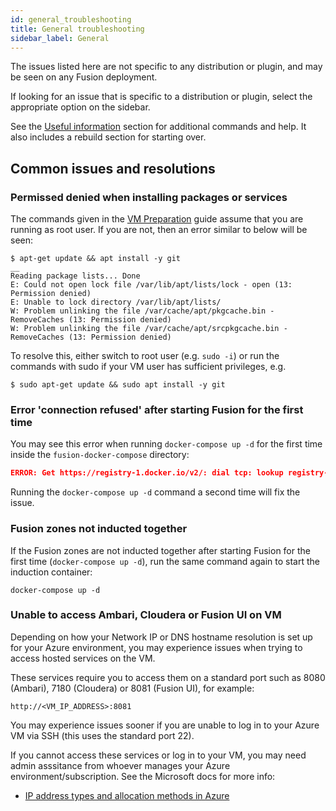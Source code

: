 ```yaml
---
id: general_troubleshooting
title: General troubleshooting
sidebar_label: General
---
```


The issues listed here are not specific to any distribution or plugin, and may be seen on any Fusion deployment.

If looking for an issue that is specific to a distribution or plugin, select the appropriate option on the sidebar.

See the [Useful information](./useful_info.md) section for additional commands and help. It also includes a rebuild section for starting over.

## Common issues and resolutions

### Permissed denied when installing packages or services

The commands given in the [VM Preparation](../preparation/vm.prep.md#install-services) guide assume that you are running as root user. If you are not, then an error similar to below will be seen:

```
$ apt-get update && apt install -y git
__
Reading package lists... Done
E: Could not open lock file /var/lib/apt/lists/lock - open (13: Permission denied)
E: Unable to lock directory /var/lib/apt/lists/
W: Problem unlinking the file /var/cache/apt/pkgcache.bin - RemoveCaches (13: Permission denied)
W: Problem unlinking the file /var/cache/apt/srcpkgcache.bin - RemoveCaches (13: Permission denied)
```

To resolve this, either switch to root user (e.g. `sudo -i`) or run the commands with sudo if your VM user has sufficient privileges, e.g.

`$ sudo apt-get update && sudo apt install -y git`

### Error 'connection refused' after starting Fusion for the first time

You may see this error when running `docker-compose up -d` for the first time inside the `fusion-docker-compose` directory:

```json
ERROR: Get https://registry-1.docker.io/v2/: dial tcp: lookup registry-1.docker.io on [::1]:53: read udp [::1]:52155->[::1]:53: read: connection refused
```

Running the `docker-compose up -d` command a second time will fix the issue.

### Fusion zones not inducted together

If the Fusion zones are not inducted together after starting Fusion for the first time (`docker-compose up -d`), run the same command again to start the induction container:

`docker-compose up -d`

### Unable to access Ambari, Cloudera or Fusion UI on VM

Depending on how your Network IP or DNS hostname resolution is set up for your Azure environment, you may experience issues when trying to access hosted services on the VM.

These services require you to access them on a standard port such as 8080 (Ambari), 7180 (Cloudera) or 8081 (Fusion UI), for example:

`http://<VM_IP_ADDRESS>:8081`

You may experience issues sooner if you are unable to log in to your Azure VM via SSH (this uses the standard port 22).

If you cannot access these services or log in to your VM, you may need admin asssitance from whoever manages your Azure environment/subscription. See the Microsoft docs for more info:

* [IP address types and allocation methods in Azure](https://docs.microsoft.com/en-us/azure/virtual-network/virtual-network-ip-addresses-overview-arm)

